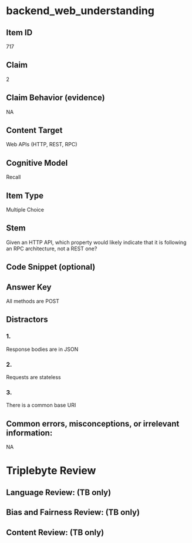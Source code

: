 # backend_web_understanding

## Item ID
717

## Claim
2

## Claim Behavior (evidence)
NA

## Content Target
Web APIs (HTTP, REST, RPC)

## Cognitive Model
Recall

## Item Type
Multiple Choice

## Stem
Given an HTTP API, which property would likely indicate that it is following an RPC architecture, not a REST one?

## Code Snippet (optional)


## Answer Key
All methods are POST

## Distractors

### 1.
Response bodies are in JSON

### 2.
Requests are stateless

### 3.
There is a common base URI

## Common errors, misconceptions, or irrelevant information:
NA

# Triplebyte Review


## Language Review: (TB only)


## Bias and Fairness Review: (TB only)


## Content Review: (TB only)

